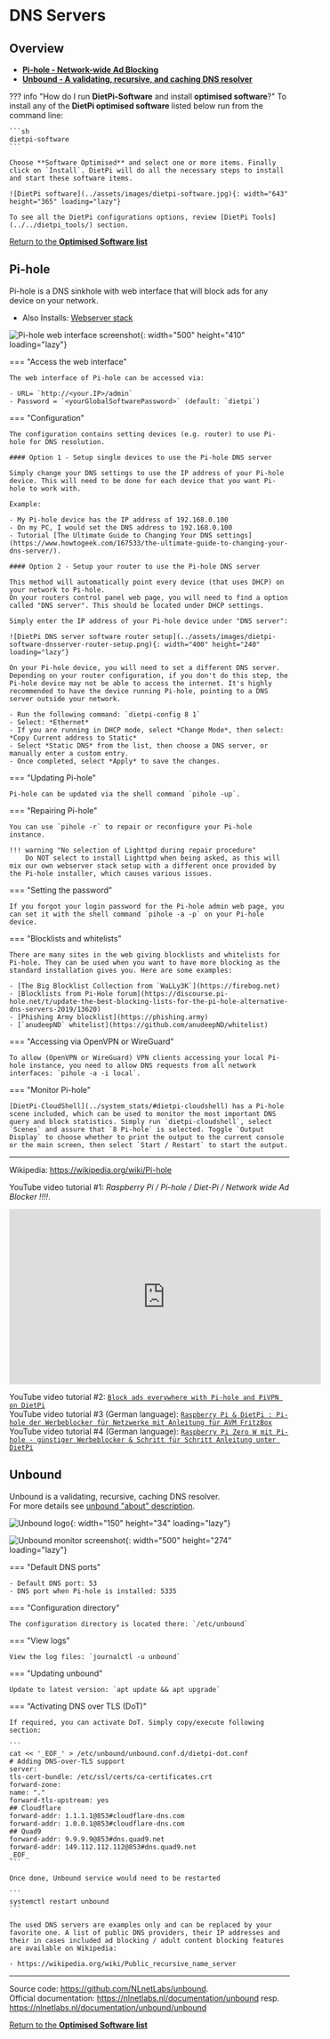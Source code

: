 # DNS Servers

## Overview

- [**Pi-hole - Network-wide Ad Blocking**](#pi-hole)
- [**Unbound - A validating, recursive, and caching DNS resolver**](#unbound)

??? info "How do I run **DietPi-Software** and install **optimised software**?"
    To install any of the **DietPi optimised software** listed below run from the command line:

    ```sh
    dietpi-software
    ```

    Choose **Software Optimised** and select one or more items. Finally click on `Install`. DietPi will do all the necessary steps to install and start these software items.

    ![DietPi software](../assets/images/dietpi-software.jpg){: width="643" height="365" loading="lazy"}

    To see all the DietPi configurations options, review [DietPi Tools](../../dietpi_tools/) section.

[Return to the **Optimised Software list**](../../software/)

## Pi-hole

Pi-hole is a DNS sinkhole with web interface that will block ads for any device on your network.

- Also Installs: [Webserver stack](../webserver_stack/)

![Pi-hole web interface screenshot](../assets/images/dietpi-software-dnsserver-pihole.png){: width="500" height="410" loading="lazy"}

=== "Access the web interface"

    The web interface of Pi-hole can be accessed via:

    - URL= `http://<your.IP>/admin`
    - Password = `<yourGlobalSoftwarePassword>` (default: `dietpi`)

=== "Configuration"

    The configuration contains setting devices (e.g. router) to use Pi-hole for DNS resolution.

    #### Option 1 - Setup single devices to use the Pi-hole DNS server

    Simply change your DNS settings to use the IP address of your Pi-hole device. This will need to be done for each device that you want Pi-hole to work with.

    Example:

    - My Pi-hole device has the IP address of 192.168.0.100
    - On my PC, I would set the DNS address to 192.168.0.100
    - Tutorial [The Ultimate Guide to Changing Your DNS settings](https://www.howtogeek.com/167533/the-ultimate-guide-to-changing-your-dns-server/).

    #### Option 2 - Setup your router to use the Pi-hole DNS server

    This method will automatically point every device (that uses DHCP) on your network to Pi-hole.
    On your routers control panel web page, you will need to find a option called "DNS server". This should be located under DHCP settings.

    Simply enter the IP address of your Pi-hole device under "DNS server":

    ![DietPi DNS server software router setup](../assets/images/dietpi-software-dnsserver-router-setup.png){: width="400" height="240" loading="lazy"}

    On your Pi-hole device, you will need to set a different DNS server.  
    Depending on your router configuration, if you don't do this step, the Pi-hole device may not be able to access the internet. It's highly recommended to have the device running Pi-hole, pointing to a DNS server outside your network.

    - Run the following command: `dietpi-config 8 1`
    - Select: *Ethernet*
    - If you are running in DHCP mode, select *Change Mode*, then select: *Copy Current address to Static*
    - Select *Static DNS* from the list, then choose a DNS server, or manually enter a custom entry.
    - Once completed, select *Apply* to save the changes.

=== "Updating Pi-hole"

    Pi-hole can be updated via the shell command `pihole -up`.

=== "Repairing Pi-hole"

    You can use `pihole -r` to repair or reconfigure your Pi-hole instance.

    !!! warning "No selection of Lighttpd during repair procedure"
        Do NOT select to install Lighttpd when being asked, as this will mix our own webserver stack setup with a different once provided by the Pi-hole installer, which causes various issues.

=== "Setting the password"

    If you forgot your login password for the Pi-hole admin web page, you can set it with the shell command `pihole -a -p` on your Pi-hole device.

=== "Blocklists and whitelists"

    There are many sites in the web giving blocklists and whitelists for Pi-hole. They can be used when you want to have more blocking as the standard installation gives you. Here are some examples:

    - [The Big Blocklist Collection from `WaLLy3K`](https://firebog.net)
    - [Blocklists from Pi-Hole forum](https://discourse.pi-hole.net/t/update-the-best-blocking-lists-for-the-pi-hole-alternative-dns-servers-2019/13620)
    - [Phishing Army blocklist](https://phishing.army)
    - [`anudeepND` whitelist](https://github.com/anudeepND/whitelist)

=== "Accessing via OpenVPN or WireGuard"

    To allow (OpenVPN or WireGuard) VPN clients accessing your local Pi-hole instance, you need to allow DNS requests from all network interfaces: `pihole -a -i local`.

=== "Monitor Pi-hole"

    [DietPi-CloudShell](../system_stats/#dietpi-cloudshell) has a Pi-hole scene included, which can be used to monitor the most important DNS query and block statistics. Simply run `dietpi-cloudshell`, select `Scenes` and assure that `8 Pi-hole` is selected. Toggle `Output Display` to choose whether to print the output to the current console or the main screen, then select `Start / Restart` to start the output.

***

Wikipedia: <https://wikipedia.org/wiki/Pi-hole>

YouTube video tutorial #1: *Raspberry Pi / Pi-hole / Diet-Pi / Network wide Ad Blocker !!!!*.

<iframe src="https://www.youtube-nocookie.com/embed/RO2_eZlVrj4?rel=0" frameborder="0" allow="fullscreen" width="560" height="315" loading="lazy"></iframe>

YouTube video tutorial #2: [`Block ads everywhere with Pi-hole and PiVPN on DietPi`](https://www.youtube.com/watch?v=qbLEHlKkGiE)  
YouTube video tutorial #3 (German language): [`Raspberry Pi & DietPi : Pi-hole der Werbeblocker für Netzwerke mit Anleitung für AVM FritzBox`](https://www.youtube.com/watch?v=vXUvFWhXW6c&list=PLQIL7cyHMGboXtOzwAcX4hGPW6ECbVinp&index=6)  
YouTube video tutorial #4 (German language): [`Raspberry Pi Zero W mit Pi-hole - günstiger Werbeblocker & Schritt für Schritt Anleitung unter DietPi`](https://www.youtube.com/watch?v=IxWuMHu9IYk&list=PLQIL7cyHMGboXtOzwAcX4hGPW6ECbVinp&index=2)

## Unbound

Unbound is a validating, recursive, caching DNS resolver.  
For more details see [unbound "about" description](https://nlnetlabs.nl/projects/unbound/about/).

![Unbound logo](../assets/images/dietpi-software-dnsserver-unbound.svg){: width="150" height="34" loading="lazy"}

![Unbound monitor screenshot](../assets/images/dietpi-software-unbound.jpg){: width="500" height="274" loading="lazy"}

=== "Default DNS ports"

    - Default DNS port: 53
    - DNS port when Pi-hole is installed: 5335

=== "Configuration directory"

    The configuration directory is located there: `/etc/unbound`

=== "View logs"

    View the log files: `journalctl -u unbound`

=== "Updating unbound"

    Update to latest version: `apt update && apt upgrade`

=== "Activating DNS over TLS (DoT)"

    If required, you can activate DoT. Simply copy/execute following section: 
    
    ```
    cat << '_EOF_' > /etc/unbound/unbound.conf.d/dietpi-dot.conf
    # Adding DNS-over-TLS support 
    server:
    tls-cert-bundle: /etc/ssl/certs/ca-certificates.crt
    forward-zone:
    name: "."
    forward-tls-upstream: yes
    ## Cloudflare
    forward-addr: 1.1.1.1@853#cloudflare-dns.com
    forward-addr: 1.0.0.1@853#cloudflare-dns.com
    ## Quad9
    forward-addr: 9.9.9.9@853#dns.quad9.net
    forward-addr: 149.112.112.112@853#dns.quad9.net
    _EOF_
    ```

    Once done, Unbound service would need to be restarted
    
    ```
    systemctl restart unbound
    ```

    The used DNS servers are examples only and can be replaced by your favorite one. A list of public DNS providers, their IP addresses and their in cases included ad blocking / adult content blocking features are available on Wikipedia:
    
    - https://wikipedia.org/wiki/Public_recursive_name_server

***

Source code: <https://github.com/NLnetLabs/unbound>.  
Official documentation: <https://nlnetlabs.nl/documentation/unbound> resp. <https://nlnetlabs.nl/documentation/unbound/unbound>

[Return to the **Optimised Software list**](../../software/)

